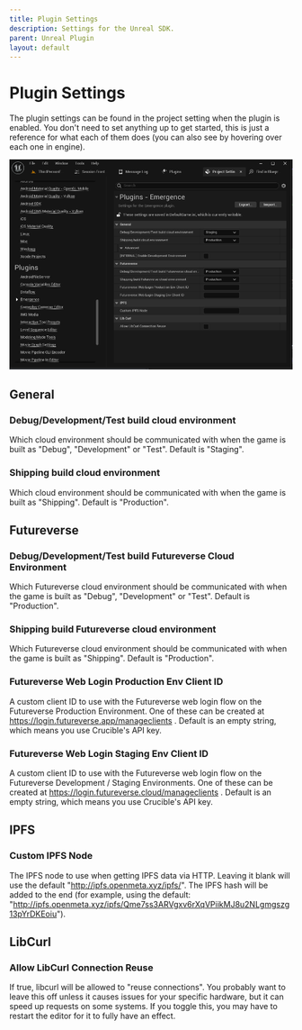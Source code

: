 ```yaml
---
title: Plugin Settings
description: Settings for the Unreal SDK.
parent: Unreal Plugin
layout: default
---
```


# Plugin Settings

The plugin settings can be found in the project setting when the plugin is enabled. You don't need to set anything up to get started, this is just a reference for what each of them does (you can also see by hovering over each one in engine).

![](PluginSettings.PNG)

## General

### Debug/Development/Test build cloud environment

Which cloud environment should be communicated with when the game is built as "Debug", "Development" or "Test". Default is "Staging".

### Shipping build cloud environment

Which cloud environment should be communicated with when the game is built as "Shipping". Default is "Production".

## Futureverse

### Debug/Development/Test build Futureverse Cloud Environment

Which Futureverse cloud environment should be communicated with when the game is built as "Debug", "Development" or "Test". Default is "Production".

### Shipping build Futureverse cloud environment

Which Futureverse cloud environment should be communicated with when the game is built as "Shipping". Default is "Production".

### Futureverse Web Login Production Env Client ID

A custom client ID to use with the Futureverse web login flow on the Futureverse Production Environment. One of these can be created at https://login.futureverse.app/manageclients . Default is an empty string, which means you use Crucible's API key.

### Futureverse Web Login Staging Env Client ID

A custom client ID to use with the Futureverse web login flow on the Futureverse Development / Staging Environments. One of these can be created at https://login.futureverse.cloud/manageclients . Default is an empty string, which means you use Crucible's API key.

## IPFS

### Custom IPFS Node

The IPFS node to use when getting IPFS data via HTTP. Leaving it blank will use the default "http://ipfs.openmeta.xyz/ipfs/". The IPFS hash will be added to the end (for example, using the default: "http://ipfs.openmeta.xyz/ipfs/Qme7ss3ARVgxv6rXqVPiikMJ8u2NLgmgszg13pYrDKEoiu").

## LibCurl

### Allow LibCurl Connection Reuse

If true, libcurl will be allowed to "reuse connections". You probably want to leave this off unless it causes issues for your specific hardware, but it can speed up requests on some systems. If you toggle this, you may have to restart the editor for it to fully have an effect.
